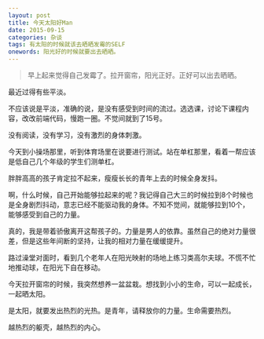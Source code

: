 ```yaml
---
layout: post
title: 今天太阳好Man
date: 2015-09-15
categories: 杂谈 
tags: 有太阳的时候就该去晒晒发霉的SELF
onewords: 阳光好的时候就要出去晒晒。
---
```

> 早上起来觉得自己发霉了。拉开窗帘，阳光正好。正好可以出去晒晒。

最近过得有些平淡。

不应该说是平淡，准确的说，是没有感受到时间的流过。选选课，讨论下课程内容，改改前端代码，慢跑一圈。不觉间就到了15号。

没有阅读，没有学习，没有激烈的身体刺激。

今天到小操场那里，听到体育场里在说要进行测试。站在单杠那里，看着一帮应该是低自己几个年级的学生们测单杠。

胖胖高高的孩子肯定拉不起来，瘦瘦长长的青年上去的时候全身发抖。

啊，什么时候，自己开始能够拉起来的呢？我记得自己大三的时候拉到8个时候也是全身剧烈抖动，意志已经不能驱动我的身体。不知不觉间，就能够拉到10个，能够感受到自己的力量。

真的，我是带着骄傲离开这帮孩子的。力量是男人的依靠。虽然自己的绝对力量很差，但是这些年间断的坚持，让我的相对力量在缓缓提升。

路过澡堂对面时，看到几个老年人在阳光映射的场地上练习类高尔夫球。不慌不忙地推动球，在阳光下自在移动。

今天拉开窗帘的时候，我突然想养一盆盆栽。想找到小小的生命，可以一起成长，一起晒太阳。

是太阳，就要发出热烈的光热。是青年，请释放你的力量。生命需要热烈。

越热烈的躯壳，越热烈的内心。
